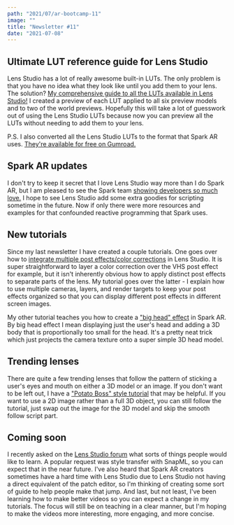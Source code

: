 ```yaml
---
path: "2021/07/ar-bootcamp-11"
image: ""
title: "Newsletter #11"
date: "2021-07-08"
---
```


## Ultimate LUT reference guide for Lens Studio

Lens Studio has a lot of really awesome built-in LUTs. The only problem is that you have no idea what they look like until you add them to your lens. The solution? [My comprehensive guide to all the LUTs available in Lens Studio!](https://arbootcamp.com/lens-studio/lut-reference) I created a preview of each LUT applied to all six preview models and to two of the world previews. Hopefully this will take a lot of guesswork out of using the Lens Studio LUTs because now you can preview all the LUTs without needing to add them to your lens.

P.S. I also converted all the Lens Studio LUTs to the format that Spark AR uses. [They're available for free on Gumroad.](https://gum.co/SparkAR-LUTs)

## Spark AR updates

I don't try to keep it secret that I love Lens Studio way more than I do Spark AR, but I am pleased to see the Spark team [showing developers so much love.](https://sparkar.facebook.com/ar-studio/learn/scripting/vs-code-extension) I hope to see Lens Studio add some extra goodies for scripting sometime in the future. Now if only there were more resources and examples for that confounded reactive programming that Spark uses.

## New tutorials

Since my last newsletter I have created a couple tutorials. One goes over how to [integrate multiple post effects/color corrections](https://arbootcamp.com/snapchat-intermediate/multiple-post-effects) in Lens Studio. It is super straightforward to layer a color correction over the VHS post effect for example, but it isn't inherently obvious how to apply distinct post effects to separate parts of the lens. My tutorial goes over the latter - I explain how to use multiple cameras, layers, and render targets to keep your post effects organized so that you can display different post effects in different screen images.

My other tutorial teaches you how to create a ["big head" effect](https://arbootcamp.com/instagram-beginner/big-head) in Spark AR. By big head effect I mean displaying just the user's head and adding a 3D body that is proportionally too small for the head. It's a pretty neat trick which just projects the camera texture onto a super simple 3D head model.

## Trending lenses

There are quite a few trending lenses that follow the pattern of sticking a user's eyes and mouth on either a 3D model or an image. If you don't want to be left out, I have a ["Potato Boss" style tutorial](https://arbootcamp.com/snapchat-intermediate/potato-boss-style) that may be helpful. If you want to use a 2D image rather than a full 3D object, you can still follow the tutorial, just swap out the image for the 3D model and skip the smooth follow script part.

## Coming soon

I recently asked on the [Lens Studio forum](https://support.lensstudio.snapchat.com/hc/en-us/community/posts/360078332111-What-do-you-want-to-learn-) what sorts of things people would like to learn. A popular request was style transfer with SnapML, so you can expect that in the near future. I've also heard that Spark AR creators sometimes have a hard time with Lens Studio due to Lens Studio not having a direct equivalent of the patch editor, so I'm thinking of creating some sort of guide to help people make that jump. And last, but not least, I've been learning how to make better videos so you can expect a change in my tutorials. The focus will still be on teaching in a clear manner, but I'm hoping to make the videos more interesting, more engaging, and more concise.
